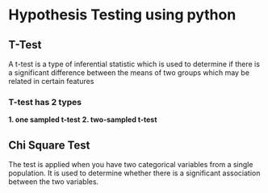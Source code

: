# Hypothesis Testing using python

## T-Test

A t-test is a type of inferential statistic which is used to determine if there is a significant difference between the means of two groups which may be related in certain features

### T-test has 2 types 
**1. one sampled t-test** 
**2. two-sampled t-test**

## Chi Square Test

The test is applied when you have two categorical variables from a single population. It is used to determine whether there is a significant association between the two variables.



